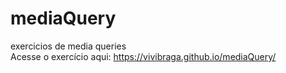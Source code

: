 # mediaQuery
 exercicios de media queries <br>
 Acesse o exercício aqui: https://vivibraga.github.io/mediaQuery/
